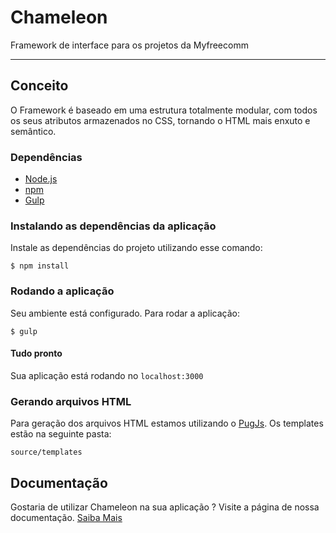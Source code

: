 # Chameleon
Framework de interface para os projetos da Myfreecomm
___

## Conceito
O Framework é baseado em uma estrutura totalmente modular, com todos os seus atributos armazenados no CSS, tornando o HTML mais enxuto e semântico.

### Dependências

- [Node.js](https://nodejs.org/)
- [npm](https://docs.npmjs.com/getting-started/installing-node)
- [Gulp](https://gulpjs.com/)

### Instalando as dependências da aplicação
Instale as dependências do projeto utilizando esse comando:

```
$ npm install
```

### Rodando a aplicação
Seu ambiente está configurado. Para rodar a aplicação:

```
$ gulp
```

#### Tudo pronto

Sua aplicação está rodando no `localhost:3000`

### Gerando arquivos HTML

Para geração dos arquivos HTML estamos utilizando o [PugJs](https://pugjs.org/api/getting-started.html). Os templates estão na seguinte pasta:

```
source/templates
```

## Documentação

Gostaria de utilizar Chameleon na sua aplicação ? Visite a página de nossa documentação. [Saiba Mais](http://docs.chameleon.nexaas.com/)
